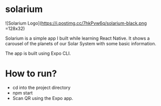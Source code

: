 # solarium
![Solarium Logo](https://i.postimg.cc/7hkPvw6q/solarium-black.png =128x32)

Solarium is a simple app I built while learning React Native. It shows a carousel of the planets of our Solar System with some basic information.

The app is built using Expo CLI.

# How to run?
- cd into the project directory
- npm start
- Scan QR using the Expo app.

